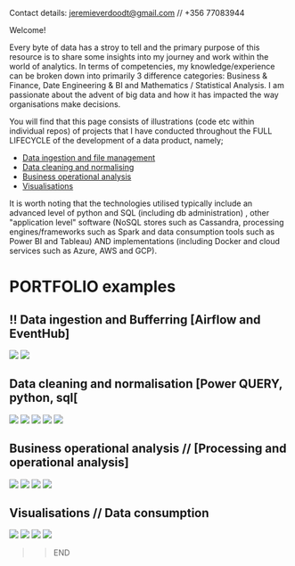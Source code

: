 
Contact details: jeremieverdoodt@gmail.com // +356 77083944

Welcome!

Every byte of data has a stroy to tell and the primary purpose of this resource is to share some insights into my journey and work within the world of analytics. In terms of competencies, my knowledge/experience can be broken down into primarily 3 difference categories: Business & Finance, Date Engineering & BI and Mathematics / Statistical Analysis. I am passionate about the advent of big data and how it has impacted the way organisations make decisions.

You will find that this page consists of illustrations (code etc within individual repos) of projects that I have conducted throughout the FULL LIFECYCLE of the development of a data product, namely; 

 - [Data ingestion and file management](#Data-ingestion-and-file-management) 
 - [Data cleaning and normalising](#Data-cleaning-and-normalising)
 - [Business operational analysis](#Business-operational-analysis)
 - [Visualisations](#Visualisations)

It is worth noting that the technologies utilised typically include an advanced level of python and SQL (including db administration) , other "application level" software (NoSQL stores such as Cassandra, processing engines/frameworks such as Spark and data consumption tools such as Power BI and Tableau) AND implementations (including Docker and cloud services such as Azure, AWS and GCP). 


#  PORTFOLIO examples


## !! Data ingestion and Bufferring [Airflow and EventHub]
![](/images/Spyder.png)
![](/images/Python_i.PNG) 

## Data cleaning and normalisation [Power QUERY, python, sql[
![](/images/PowerQuery_i.PNG)
![](/images/ERD_i.PNG)
![](/images/Normalised.PNG)
![](/images/Schema_PBIfinancialanalytics.PNG)
![](/images/SQL_i.PNG)

## Business operational analysis // [Processing and operational analysis]
![](/images/SensitivityAnalysis2.PNG) 
![](/images/SensitivityAnalysis.PNG) 
![](/images/Operational_modeling.PNG) 
![](/images/Capture.PNG)      

## Visualisations // Data consumption
![](/images/Uni_work1.PNG) 
![](/images/Uni_work2_Tab.PNG) 
![](/images/Store_analysis_PBI.PNG) 
![](/images/StoreAnalysis_PBI2.PNG) 

>> END
